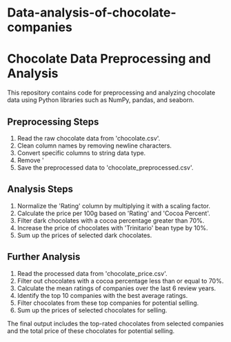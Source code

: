 # Data-analysis-of-chocolate-companies
# Chocolate Data Preprocessing and Analysis

This repository contains code for preprocessing and analyzing chocolate data using Python libraries such as NumPy, pandas, and seaborn.

## Preprocessing Steps
1. Read the raw chocolate data from 'chocolate.csv'.
2. Clean column names by removing newline characters.
3. Convert specific columns to string data type.
4. Remove '
5. Save the preprocessed data to 'chocolate_preprocessed.csv'.

## Analysis Steps
1. Normalize the 'Rating' column by multiplying it with a scaling factor.
2. Calculate the price per 100g based on 'Rating' and 'Cocoa Percent'.
3. Filter dark chocolates with a cocoa percentage greater than 70%.
4. Increase the price of chocolates with 'Trinitario' bean type by 10%.
5. Sum up the prices of selected dark chocolates.

## Further Analysis
1. Read the processed data from 'chocolate_price.csv'.
2. Filter out chocolates with a cocoa percentage less than or equal to 70%.
3. Calculate the mean ratings of companies over the last 6 review years.
4. Identify the top 10 companies with the best average ratings.
5. Filter chocolates from these top companies for potential selling.
6. Sum up the prices of selected chocolates for selling.

The final output includes the top-rated chocolates from selected companies and the total price of these chocolates for potential selling.
